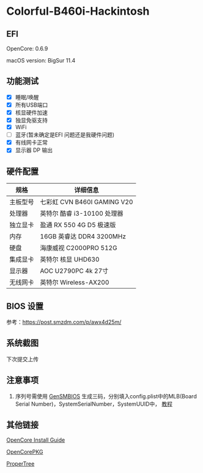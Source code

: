 # Colorful-B460i-Hackintosh
## EFI 
OpenCore: 0.6.9

macOS version: BigSur 11.4

## 功能测试
- [x] 睡眠/唤醒
- [x] 所有USB端口
- [x] 核显硬件加速
- [x] 独显免驱支持
- [x] WiFi
- [ ] 蓝牙(暂未确定是EFI 问题还是我硬件问题)
- [x] 有线网卡正常
- [x] 显示器 DP 输出

## 硬件配置
| 规格     | 详细信息                                     |
| -------- | ---------------------------------------- |
| 主板型号 | 七彩虹  CVN B460I GAMING V20 |
| 处理器 | 英特尔 酷睿 i3-10100 处理器 |
| 独立显卡 | 盈通 RX 550 4G D5 极速版 |
| 内存 | 16GB 英睿达 DDR4 3200MHz |
| 硬盘 | 海康威视 C2000PRO 512G |
| 集成显卡 | 英特尔 核显 UHD630 |
| 显示器 | AOC  U2790PC 4k 27寸 |
| 无线网卡 | 英特尔 Wireless-AX200|

## BIOS 设置

参考：https://post.smzdm.com/p/awx4d25m/

## 系统截图

下次提交上传

## 注意事项

1. 序列号需使用 [GenSMBIOS](https://github.com/corpnewt/GenSMBIOS) 生成三码，分别填入config.plist中的MLB(Board Serial Number)，SystemSerialNumber，SystemUUID中， [教程](https://dortania.github.io/OpenCore-Post-Install/universal/iservices.html)

## 其他链接

[OpenCore Install Guide](https://dortania.github.io/OpenCore-Install-Guide/)

[OpenCorePKG](https://github.com/acidanthera/OpenCorePkg)

[ProperTree](https://github.com/corpnewt/ProperTree)
